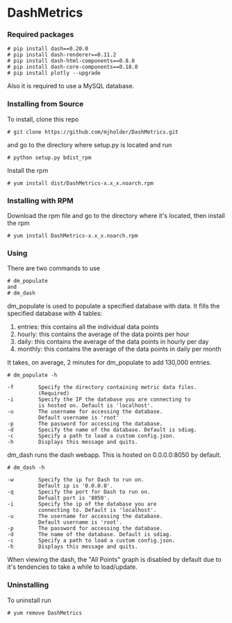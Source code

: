 # DashMetrics

### Required packages
```
# pip install dash==0.20.0
# pip install dash-renderer==0.11.2
# pip install dash-html-components==0.8.0
# pip install dash-core-components==0.18.0
# pip install plotly --upgrade
```
Also it is required to use a MySQL database.

### Installing from Source
To install, clone this repo
```
# git clone https://github.com/mjholder/DashMetrics.git
```
and go to the directory where setup.py is located and run
```
# python setup.py bdist_rpm
```
Install the rpm
```
# yum install dist/DashMetrics-x.x_x.noarch.rpm
```
### Installing with RPM
Download the rpm file and go to the directory where it's located, then install the rpm
```
# yum install DashMetrics-x.x_x.noarch.rpm
```
### Using
There are two commands to use
```
# dm_populate
and
# dm_dash
```
dm_populate is used to populate a specified database with data. It fills the specified database with 4 tables:
1. entries: this contains all the individual data points
2. hourly: this contains the average of the data points per hour
3. daily: this contains the average of the data points in hourly per day
4. monthly: this contains the average of the data points in daily per month

It takes, on average, 2 minutes for dm_populate to add 130,000 entries.
```
# dm_populate -h

-f        Specify the directory containing metric data files.
          (Required)
-i        Specify the IP the database you are connecting to
          is hosted on. Default is 'localhost'.
-u        The username for accessing the database.
          Default username is 'root'
-p        The password for accessing the database.
-d        Specify the name of the database. Default is sdiag.
-c        Specify a path to load a custom config.json.
-h        Displays this message and quits.
```
dm_dash runs the dash webapp. This is hosted on 0.0.0.0:8050 by default.
```
# dm_dash -h

-w        Specify the ip for Dash to run on.
          Default ip is '0.0.0.0'.
-q        Specify the port for Dash to run on.
          Defualt port is '8050'.
-i        Specify the ip of the database you are
          connecting to. Default is 'localhost'.
-u        The username for accessing the database.
          Default username is 'root'.
-p        The password for accessing the database.
-d        The name of the database. Default is sdiag.
-c        Specify a path to load a custom config.json.
-h        Displays this message and quits.
```
When viewing the dash, the "All Points" graph is disabled by default due to it's tendencies to take a while to load/update.
### Uninstalling
To uninstall run
```
# yum remove DashMetrics
```
